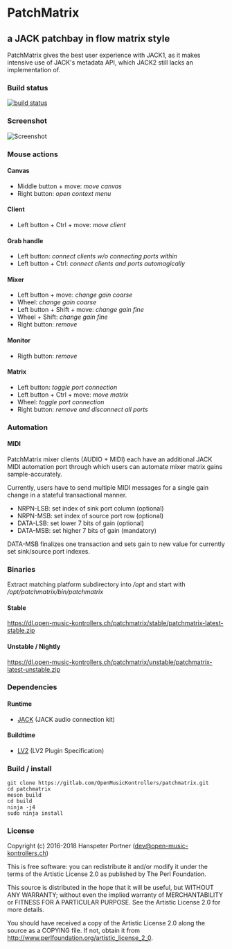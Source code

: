 # PatchMatrix

## a JACK patchbay in flow matrix style

PatchMatrix gives the best user experience with JACK1, as it makes intensive use of
JACK's metadata API, which JACK2 still lacks an implementation of.

### Build status

[![build status](https://gitlab.com/OpenMusicKontrollers/patchmatrix/badges/master/build.svg)](https://gitlab.com/OpenMusicKontrollers/patchmatrix/commits/master)

### Screenshot
![Screenshot](https://gitlab.com/OpenMusicKontrollers/patchmatrix/raw/master/patchmatrix_screeny.png "PatchMatrix Screenshot")

### Mouse actions

#### Canvas

* Middle button + move: _move canvas_
* Right button: _open context menu_

#### Client

* Left button + Ctrl + move: _move client_

#### Grab handle

* Left button: _connect clients w/o connecting ports within_
* Left button + Ctrl: _connect clients and ports automagically_

#### Mixer

* Left button + move: _change gain coarse_
* Wheel: _change gain coarse_
* Left button + Shift + move: _change gain fine_
* Wheel + Shift: _change gain fine_
* Right button: _remove_

#### Monitor

* Rigth button: _remove_

#### Matrix

* Left button: _toggle port connection_
* Left button + Ctrl + move: _move matrix_
* Wheel: _toggle port connection_
* Right button: _remove and disconnect all ports_

### Automation

#### MIDI

PatchMatrix mixer clients (AUDIO + MIDI) each have an additional JACK MIDI
automation port through which users can automate mixer matrix gains sample-accurately.

Currently, users have to send multiple MIDI messages for a single gain change
in a stateful transactional manner.

* NRPN-LSB: set index of sink port column (optional)
* NRPN-MSB: set index of source port row (optional)
* DATA-LSB: set lower 7 bits of gain (optional)
* DATA-MSB: set higher 7 bits of gain (mandatory)

DATA-MSB finalizes one transaction and sets gain to new value for currently
set sink/source port indexes.

### Binaries

Extract matching platform subdirectory into _/opt_ and start with _/opt/patchmatrix/bin/patchmatrix_

#### Stable

https://dl.open-music-kontrollers.ch/patchmatrix/stable/patchmatrix-latest-stable.zip

#### Unstable / Nightly

https://dl.open-music-kontrollers.ch/patchmatrix/unstable/patchmatrix-latest-unstable.zip

### Dependencies

#### Runtime
* [JACK](http://jackaudio.org/) (JACK audio connection kit)

#### Buildtime
* [LV2](http://lv2plug.in) (LV2 Plugin Specification)

### Build / install

	git clone https://gitlab.com/OpenMusicKontrollers/patchmatrix.git
	cd patchmatrix 
	meson build
	cd build
	ninja -j4
	sudo ninja install

### License

Copyright (c) 2016-2018 Hanspeter Portner (dev@open-music-kontrollers.ch)

This is free software: you can redistribute it and/or modify
it under the terms of the Artistic License 2.0 as published by
The Perl Foundation.

This source is distributed in the hope that it will be useful,
but WITHOUT ANY WARRANTY; without even the implied warranty of
MERCHANTABILITY or FITNESS FOR A PARTICULAR PURPOSE. See the
Artistic License 2.0 for more details.

You should have received a copy of the Artistic License 2.0
along the source as a COPYING file. If not, obtain it from
<http://www.perlfoundation.org/artistic_license_2_0>.
